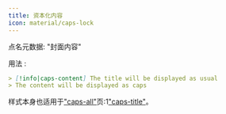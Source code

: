 ```yaml
---
title: 资本化内容
icon: material/caps-lock
---
```


点名元数据: "封面内容"

用法 :
```md
> [!info|caps-content] The title will be displayed as usual
> The content will be displayed as caps
```

样式本身也适用于["caps-all"](../combined-styling/page-16.md)页:1["caps-title"](../title-styling/page-16.md)。